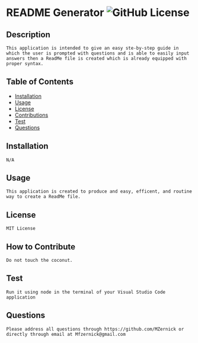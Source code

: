 # README Generator <img src="https://img.shields.io/badge/license-MIT License-blue.svg" alt="GitHub License">

## Description
    This application is intended to give an easy ste-by-step guide in which the user is prompted with questions and is able to easily input answers then a ReadMe file is created which is already equipped with proper syntax.
    
## Table of Contents
    
- [Installation](#installation)
- [Usage](#usage)
- [License](#license)
- [Contributions](#how-to-contribute)
- [Test](#test)
- [Questions](#questions)
    
## Installation
    N/A
    
## Usage
    This application is created to produce and easy, efficent, and routine way to create a ReadMe file.

## License
    MIT License
## How to Contribute
    Do not touch the coconut.
## Test 
    Run it using node in the terminal of your Visual Studio Code application
## Questions
    Please address all questions through https://github.com/MZernick or directly through email at Mfzernick@gmail.com
